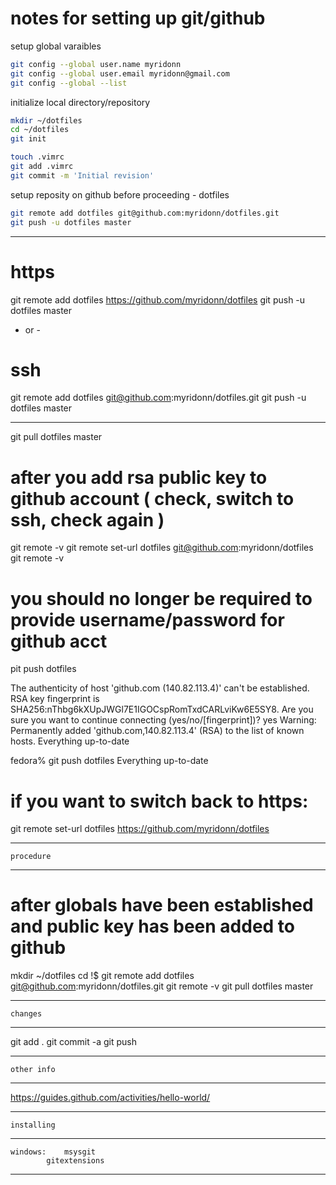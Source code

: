 # notes for setting up git/github

setup global varaibles

```sh
git config --global user.name myridonn
git config --global user.email myridonn@gmail.com
git config --global --list
```

initialize local directory/repository

```sh
mkdir ~/dotfiles
cd ~/dotfiles
git init

touch .vimrc
git add .vimrc
git commit -m 'Initial revision'
```

setup reposity on github before proceeding - dotfiles

```sh
git remote add dotfiles git@github.com:myridonn/dotfiles.git
git push -u dotfiles master
```

-------------------------------------------------------------------------------

# https
git remote add dotfiles https://github.com/myridonn/dotfiles
git push -u dotfiles master

- or -

# ssh
git remote add dotfiles git@github.com:myridonn/dotfiles.git
git push -u dotfiles master

-------------------------------------------------------------------------------

git pull dotfiles master

# after you add rsa public key to github account  ( check, switch to ssh, check again )
git remote -v
git remote set-url dotfiles git@github.com:myridonn/dotfiles
git remote -v

# you should no longer be required to provide username/password for github acct
pit push dotfiles

The authenticity of host 'github.com (140.82.113.4)' can't be established.
RSA key fingerprint is SHA256:nThbg6kXUpJWGl7E1IGOCspRomTxdCARLviKw6E5SY8.
Are you sure you want to continue connecting (yes/no/[fingerprint])? yes
Warning: Permanently added 'github.com,140.82.113.4' (RSA) to the list of known hosts.
Everything up-to-date

fedora% git push dotfiles
Everything up-to-date

# if you want to switch back to https:
git remote set-url dotfiles https://github.com/myridonn/dotfiles

-------------------------------------------------------------------------------
	procedure
-------------------------------------------------------------------------------

# after globals have been established and public key has been added to github
mkdir ~/dotfiles
cd !$
git remote add dotfiles git@github.com:myridonn/dotfiles.git
git remote -v
git pull dotfiles master

-------------------------------------------------------------------------------
	changes
-------------------------------------------------------------------------------

git add .
git commit -a
git push

-------------------------------------------------------------------------------
	other info
-------------------------------------------------------------------------------

https://guides.github.com/activities/hello-world/

-------------------------------------------------------------------------------
	installing
-------------------------------------------------------------------------------

	windows:	msysgit
			gitextensions

-------------------------------------------------------------------------------
